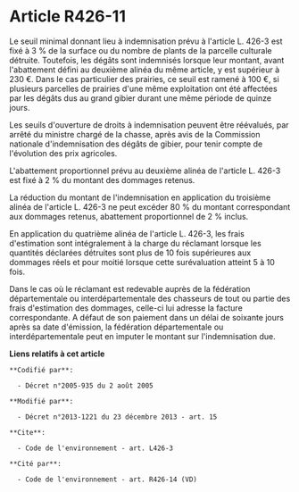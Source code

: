 # Article R426-11

Le seuil minimal donnant lieu à indemnisation prévu à l'article L. 426-3 est fixé à 3 % de la surface ou du nombre de plants
de la parcelle culturale détruite. Toutefois, les dégâts sont indemnisés lorsque leur montant, avant l'abattement défini au
deuxième alinéa du même article, y est supérieur à 230 €. Dans le cas particulier des prairies, ce seuil est ramené à 100 €,
si plusieurs parcelles de prairies d'une même exploitation ont été affectées par les dégâts dus au grand gibier durant une
même période de quinze jours. 

Les seuils d'ouverture de droits à indemnisation peuvent être réévalués, par arrêté du ministre chargé de la chasse, après
avis de la Commission nationale d'indemnisation des dégâts de gibier, pour tenir compte de l'évolution des prix agricoles. 

L'abattement proportionnel prévu au deuxième alinéa de l'article L. 426-3 est fixé à 2 % du montant des dommages retenus. 

La réduction du montant de l'indemnisation en application du troisième alinéa de l'article L. 426-3 ne peut excéder 80 % du
montant correspondant aux dommages retenus, abattement proportionnel de 2 % inclus. 

En application du quatrième alinéa de l'article L. 426-3, les frais d'estimation sont intégralement à la charge du réclamant
lorsque les quantités déclarées détruites sont plus de 10 fois supérieures aux dommages réels et pour moitié lorsque cette
surévaluation atteint 5 à 10 fois. 

Dans le cas où le réclamant est redevable auprès de la fédération départementale ou interdépartementale des chasseurs de tout
ou partie des frais d'estimation des dommages, celle-ci lui adresse la facture correspondante. A défaut de son paiement dans
un délai de soixante jours après sa date d'émission, la fédération départementale ou interdépartementale peut en imputer le
montant sur l'indemnisation due.

**Liens relatifs à cet article**

	**Codifié par**:

	  - Décret n°2005-935 du 2 août 2005

	**Modifié par**:

	  - Décret n°2013-1221 du 23 décembre 2013 - art. 15

	**Cite**:

	  - Code de l'environnement - art. L426-3

	**Cité par**:

	  - Code de l'environnement - art. R426-14 (VD)
